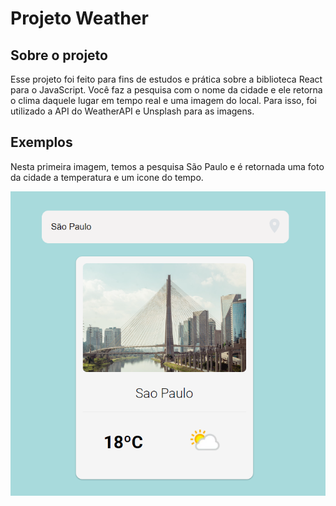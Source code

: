 # Projeto Weather

## Sobre o projeto
Esse projeto foi feito para fins de estudos e prática sobre a biblioteca React para o JavaScript.
Você faz a pesquisa com o nome da cidade e ele retorna o clima daquele lugar em tempo real e uma imagem do local.
Para isso, foi utilizado a API do WeatherAPI e Unsplash para as imagens.

## Exemplos
Nesta primeira imagem, temos a pesquisa São Paulo e é retornada uma foto da cidade a temperatura e um icone do tempo.

![Exemplo um](public/imgs/view1.png)
